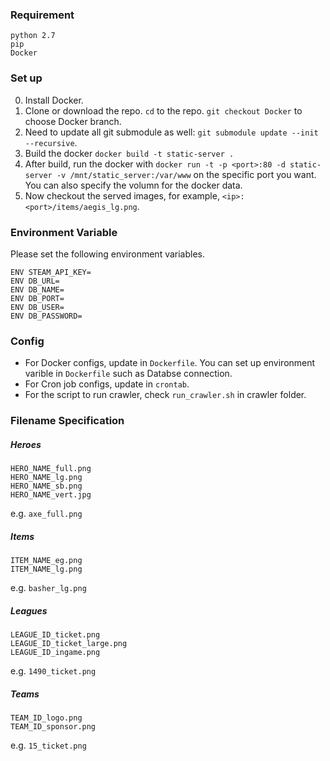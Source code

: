 ### Requirement
```
python 2.7
pip
Docker
```

### Set up
0. Install Docker.
1. Clone or download the repo. `cd` to the repo. `git checkout Docker` to choose Docker branch.
2. Need to update all git submodule as well: `git submodule update --init --recursive`.
3. Build the docker `docker build -t static-server .`
4. After build, run the docker with `docker run -t -p <port>:80 -d static-server -v /mnt/static_server:/var/www` on the specific port you want. You can also specify the volumn for the docker data.
5. Now checkout the served images, for example, `<ip>:<port>/items/aegis_lg.png`.

### Environment Variable
Please set the following environment variables.
```
ENV STEAM_API_KEY=
ENV DB_URL=
ENV DB_NAME=
ENV DB_PORT=
ENV DB_USER=
ENV DB_PASSWORD=
```

### Config
- For Docker configs, update in `Dockerfile`. You can set up environment varible in `Dockerfile` such as Databse connection.
- For Cron job configs, update in `crontab`.
- For the script to run crawler, check `run_crawler.sh` in crawler folder.

### Filename Specification
##### Heroes
```
HERO_NAME_full.png
HERO_NAME_lg.png
HERO_NAME_sb.png
HERO_NAME_vert.jpg
```
e.g. `axe_full.png`

##### Items
```
ITEM_NAME_eg.png
ITEM_NAME_lg.png
```
e.g. `basher_lg.png`

##### Leagues
```
LEAGUE_ID_ticket.png
LEAGUE_ID_ticket_large.png
LEAGUE_ID_ingame.png
```
e.g. `1490_ticket.png`

##### Teams
```
TEAM_ID_logo.png
TEAM_ID_sponsor.png
```
e.g. `15_ticket.png`
